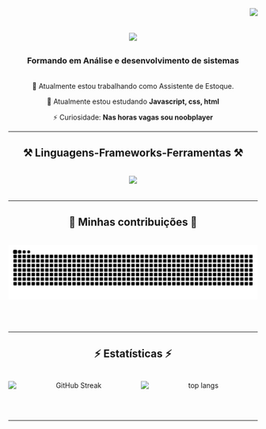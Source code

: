 <img align="right" src="https://visitor-badge.laobi.icu/badge?page_id=dev-MarkOS.dev-MarkOS" />

<h1 align="center">
    <img src="https://readme-typing-svg.herokuapp.com/?font=Righteous&size=35&center=true&vCenter=true&width=500&height=70&duration=4000&lines=bem+vindo!+👋;+me+chamo+Marcos+Fernando!;" />
</h1>

<h3 align="center">Formando em Análise e desenvolvimento de sistemas</h3>

<br/>

<div align="center">
  🔭 Atualmente estou trabalhando como Assistente de Estoque.
  
  🌱 Atualmente estou estudando **Javascript, css, html**
  
  ⚡ Curiosidade: **Nas horas vagas sou noobplayer**
</div>

<hr/>

<h2 align="center">⚒️ Linguagens-Frameworks-Ferramentas ⚒️</h2>

<br/>

<div align="center">
    <img src="https://skillicons.dev/icons?i=html,css,vscode,github,figma,git" />
</div>

<br/>
<hr/>

<div align="center">
  <h2>🐍 Minhas contribuições 🐍</h2>
  <br>
  <img alt="snake eating my contributions" src="https://raw.githubusercontent.com/dev-MarkOS/dev-MarkOS/output/github-contribution-grid-snake-dark.svg" />
  
  <br/><br/>
</div>

<hr/>

<h2 align="center">⚡ Estatísticas ⚡</h2>

<br>

<div align="center" style="display: flex; justify-content: center;">
  <img width="410" src="https://streak-stats.demolab.com/?user=dev-MarkOS&count_private=false&theme=react&border_radius=10&locale=pt_BR" alt="GitHub Streak" />
  <img width="360" src="https://github-readme-stats.vercel.app/api/top-langs/?username=dev-MarkOS&langs_count=8&layout=compact&theme=react&count_private=true&border_radius=10&size_weight=0.5&count_weight=0.5&exclude_repo=github-readme-stats" alt="top langs" />
</div>

<br/><br/>
<hr/>

